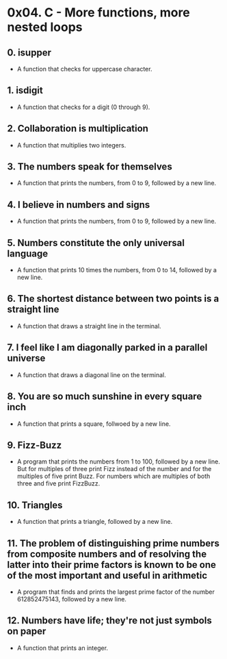 # 0x04. C - More functions, more nested loops
## 0. isupper
* A function that checks for uppercase character.
## 1. isdigit
* A function that checks for a digit (0 through 9).
## 2. Collaboration is multiplication
* A function that multiplies two integers.
## 3. The numbers speak for themselves
* A function that prints the numbers, from 0 to 9, followed by a new line.
## 4. I believe in numbers and signs
* A function that prints the numbers, from 0 to 9, followed by a new line.
## 5. Numbers constitute the only universal language
* A function that prints 10 times the numbers, from 0 to 14, followed by a new line.
## 6. The shortest distance between two points is a straight line
* A function that draws a straight line in the terminal.
## 7. I feel like I am diagonally parked in a parallel universe
* A function that draws a diagonal line on the terminal.
## 8. You are so much sunshine in every square inch
* A function that prints a square, follwoed by a new line.
## 9. Fizz-Buzz
* A program that prints the numbers from 1 to 100, followed by a new line. But for multiples of three print Fizz instead of the number and for the multiples of five print Buzz. For numbers which are multiples of both three and five print FizzBuzz.
## 10. Triangles
* A function that prints a triangle, followed by a new line.
## 11. The problem of distinguishing prime numbers from composite numbers and of resolving the latter into their prime factors is known to be one of the most important and useful in arithmetic
* A program that finds and prints the largest prime factor of the number 612852475143, followed by a new line.
## 12. Numbers have life; they're not just symbols on paper
* A function that prints an integer.
